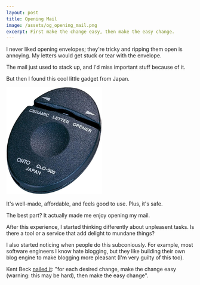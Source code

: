 ```yaml
---
layout: post
title: Opening Mail
image: /assets/og_opening_mail.png
excerpt: First make the change easy, then make the easy change.
---
```


I never liked opening envelopes; they're tricky and ripping them open is annoying. My letters would get stuck or tear with the envelope.

The mail just used to stack up, and I'd miss important stuff because of it.

But then I found this cool little gadget from Japan.

<a style="border: none" href="https://www.amazon.com/dp/B001GR4DQ8" target="_blank">
  <img src="/assets/ceramic-letter-opener.jpg" width="256">
</a>

It's well-made, affordable, and feels good to use. Plus, it's safe.

The best part? It actually made me enjoy opening my mail.

After this experience, I started thinking differently about unpleasent tasks. Is there a tool or a service that add delight to mundane things?

I also started noticing when people do this subconiously. For example, most software engineers I know hate blogging, but they like building their own blog engine to make blogging more pleasant (I'm very guilty of this too).

Kent Beck [nailed it](https://twitter.com/KentBeck/status/250733358307500032): "for each desired change, make the change easy (warning: this may be hard), then make the easy change".
